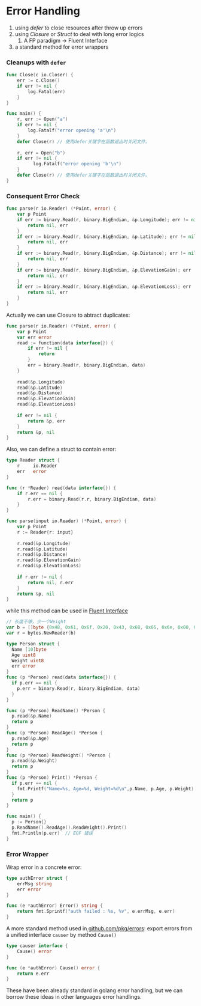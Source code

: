 # Error Handling

1. using _defer_ to close resources after throw up errors
2. using _Closure_ or _Struct_ to deal with long error logics
   1. A FP paradigm -> Fluent Interface
3. a standard method for error wrappers

### Cleanups with `defer`

```go
func Close(c io.Closer) {
    err := c.Close()
    if err != nil {
        log.Fatal(err)
    }
}

func main() {
    r, err := Open("a")
    if err != nil {
        log.Fatalf("error opening 'a'\n")
    }
    defer Close(r) // 使用defer关键字在函数退出时关闭文件。
  
    r, err = Open("b")
    if err != nil {
          log.Fatalf("error opening 'b'\n")
    }
    defer Close(r) // 使用defer关键字在函数退出时关闭文件。
}
```

### Consequent Error Check

```go
func parse(r io.Reader) (*Point, error) {
    var p Point
    if err := binary.Read(r, binary.BigEndian, &p.Longitude); err != nil {
        return nil, err
    }
    if err := binary.Read(r, binary.BigEndian, &p.Latitude); err != nil {
        return nil, err
    }
    if err := binary.Read(r, binary.BigEndian, &p.Distance); err != nil {
        return nil, err
    }
    if err := binary.Read(r, binary.BigEndian, &p.ElevationGain); err != nil {
        return nil, err
    }
    if err := binary.Read(r, binary.BigEndian, &p.ElevationLoss); err != nil {
        return nil, err
    }
}
```

Actually we can use Closure to abtract duplicates:

```go
func parse(r io.Reader) (*Point, error) {
    var p Point
    var err error
    read := function(data interface{}) {
        if err != nil {
            return
        }
        err = binary.Read(r, binary.BigEndian, data)
    }
    
    read(&p.Longitude)
    read(&p.Latitude)
    read(&p.Distance)
    read(&p.ElevationGain)
    read(&p.ElevationLoss)
    
    if err != nil {
        return &p, err
    }
    return &p, nil
}
```

Also, we can define a struct to contain error:

```go
type Reader struct {
    r     io.Reader
    err   error
}

func (r *Reader) read(data interface{}) {
    if r.err == nil {
        r.err = binary.Read(r.r, binary.BigEndian, data)
    }
}

func parse(input io.Reader) (*Point, error) {
    var p Point
    r := Reader{r: input}
    
    r.read(&p.Longitude)
    r.read(&p.Latitude)
    r.read(&p.Distance)
    r.read(&p.ElevationGain)
    r.read(&p.ElevationLoss)
    
    if r.err != nil {
        return nil, r.err
    }
    return &p, nil
}
```

while this method can be used in [Fluent Interface](https://martinfowler.com/bliki/FluentInterface.html)

```go
// 长度不够，少一个Weight
var b = []byte {0x48, 0x61, 0x6f, 0x20, 0x43, 0x68, 0x65, 0x6e, 0x00, 0x00, 0x2c} 
var r = bytes.NewReader(b)

type Person struct {
  Name [10]byte
  Age uint8
  Weight uint8
  err error
}
func (p *Person) read(data interface{}) {
  if p.err == nil {
    p.err = binary.Read(r, binary.BigEndian, data)
  }
}

func (p *Person) ReadName() *Person {
  p.read(&p.Name) 
  return p
}
func (p *Person) ReadAge() *Person {
  p.read(&p.Age) 
  return p
}
func (p *Person) ReadWeight() *Person {
  p.read(&p.Weight) 
  return p
}
func (p *Person) Print() *Person {
  if p.err == nil {
    fmt.Printf("Name=%s, Age=%d, Weight=%d\n",p.Name, p.Age, p.Weight)
  }
  return p
}

func main() {   
  p := Person{}
  p.ReadName().ReadAge().ReadWeight().Print()
  fmt.Println(p.err)  // EOF 错误
}
```

### Error Wrapper

Wrap error in a concrete error:

```go
type authError struct {
    errMsg string
    err error
}

func (e *authError) Error() string {
    return fmt.Sprintf("auth failed : %s, %v", e.errMsg, e.err)
}
```

A more standard method used in[ github.com/pkg/errors](https://github.com/pkg/errors): export errors from a unified interface `causer` by method `Cause()`

```go
type causer interface {
    Cause() error
}

func (e *authError) Cause() error {
    return e.err
}
```

These have been already standard in golang error handling, but we can borrow these ideas in other languages error handlings.
